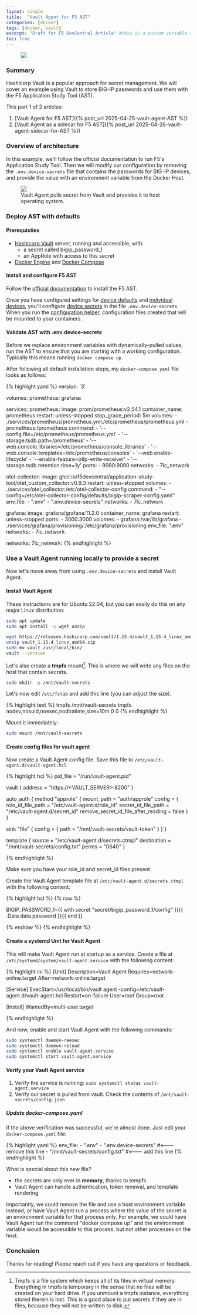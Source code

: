 ```yaml
---
layout: single
title:  "Vault Agent for F5 AST"
categories: [docker]
tags: [docker, vault]
excerpt: "Draft for F5 DevCentral Article" #this is a custom variable meant for a short description to be displayed on home page
toc: true
---
```

<figure>
    <a href="/assets/vault-agent-sidecar/vault-agent-sidecar.png"><img src="/assets/vault-agent-sidecar/vault-agent-sidecar.png"></a>
</figure>

### Summary
Hashicorp Vault is a popular approach for secret management. We will cover an example using Vault to store BIG-IP passwords and use them with the F5 Application Study Tool (AST). 

This part 1 of 2 articles:

1. [Vault Agent for F5 AST]({% post_url 2025-04-25-vault-agent-AST %})
2. [Vault Agent as a sidecar for F5 AST]({% post_url 2025-04-26-vault-agent-sidecar-for-AST %})

### Overview of architecture
In this example, we'll follow the official documentation to run F5's Application Study Tool. Then we will modify our configuration by removing the `.env.device-secrets` file that contains the passwords for BIG-IP devices, and provide the value with an environment variable from the Docker Host.

<figure>
    <a href="/assets/vault-agent-sidecar/docker_vault_agent_bigip.png"><img src="/assets/vault-agent-sidecar/docker_vault_agent_bigip.png"></a>
    <figcaption>Vault Agent pulls secret from Vault and provides it to host operating system.</figcaption>
</figure>

### Deploy AST with defaults

#### Prerequisties
- [Hashicorp Vault](https://www.hashicorp.com/en/products/vault) server, running and accessible, with:
  - a secret called bigip_password_1
  - an AppRole with access to this secret
- [Docker Engine](https://docs.docker.com/engine/) and [Docker Compose](https://docs.docker.com/compose/)

#### Install and configure F5 AST 
Follow the [official documentation](https://f5devcentral.github.io/application-study-tool/getting_started.html#installation) to install the F5 AST.

Once you have configured settings for [device defaults](https://f5devcentral.github.io/application-study-tool/getting_started.html#configure-default-device-settings) and [individual devices](https://f5devcentral.github.io/application-study-tool/getting_started.html#configure-devices-to-scrape), you'll configure [device secrets](https://f5devcentral.github.io/application-study-tool/getting_started.html#configure-device-secrets) in the file `.env.device-secrets`. When you run the [configuration helper](https://f5devcentral.github.io/application-study-tool/getting_started.html#run-the-configuration-helper), configuration files created that will be mounted to your containers. 

#### Validate AST with .env.device-secrets
Before we replace environment variables with dynamically-pulled values, run the AST to ensure that you are starting with a working configuration. Typically this means running `docker compose up`.

After following all default installation steps, my `docker-compose.yaml` file looks as follows:

{% highlight yaml %}
version: '3'

volumes:
  prometheus:
  grafana:

services:
  prometheus:
    image: prom/prometheus:v2.54.1
    container_name: prometheus
    restart: unless-stopped
    stop_grace_period: 5m
    volumes:
      - ./services/prometheus/prometheus.yml:/etc/prometheus/prometheus.yml
      - prometheus:/prometheus
    command:
      - '--config.file=/etc/prometheus/prometheus.yml'
      - '--storage.tsdb.path=/prometheus'
      - '--web.console.libraries=/etc/prometheus/console_libraries'
      - '--web.console.templates=/etc/prometheus/consoles'
      - '--web.enable-lifecycle'
      - '--enable-feature=otlp-write-receiver'
      - '--storage.tsdb.retention.time=1y'
    ports:
      - 9090:9090
    networks:
      - 7lc_network

  otel-collector:
    image: ghcr.io/f5devcentral/application-study-tool/otel_custom_collector:v0.9.3
    restart: unless-stopped
    volumes:
      - ./services/otel_collector:/etc/otel-collector-config
    command:
      - "--config=/etc/otel-collector-config/defaults/bigip-scraper-config.yaml"
    env_file:
      - ".env"
      - ".env.device-secrets"
    networks:
      - 7lc_network

  grafana:
    image: grafana/grafana:11.2.0
    container_name: grafana
    restart: unless-stopped
    ports:
      - 3000:3000
    volumes:
      - grafana:/var/lib/grafana
      - ./services/grafana/provisioning/:/etc/grafana/provisioning
    env_file: ".env"
    networks:
      - 7lc_network

networks:
  7lc_network:
{% endhighlight %}

### Use a Vault Agent running locally to provide a secret
Now let's move away from using `.env.device-secrets` and install Vault Agent.

#### Install Vault Agent
These instructions are for Ubuntu 22.04, but you can easily do this on any major Linux distribution:

```bash
sudo apt update
sudo apt install -y wget unzip

wget https://releases.hashicorp.com/vault/1.15.4/vault_1.15.4_linux_amd64.zip
unzip vault_1.15.4_linux_amd64.zip
sudo mv vault /usr/local/bin/
vault --version
```

Let's also create a **tmpfs** mount[^1]. This is where we will write any files on the host that contain secrets.

```bash
sudo mkdir -p /mnt/vault-secrets
```

Let's now edit `/etc/fstab` and add this line (you can adjust the size). 

{% highlight text %}
tmpfs /mnt/vault-secrets tmpfs nodev,nosuid,noexec,nodiratime,size=10m 0 0
{% endhighlight %}

Mount it immediately:

```bash
sudo mount /mnt/vault-secrets
```

#### Create config files for vault agent
Now create a Vault Agent config file. Save this file to `/etc/vault-agent.d/vault-agent.hcl`

{% highlight hcl %}
pid_file = "/run/vault-agent.pid"

vault {
  address = "https://<VAULT_SERVER>:8200"
}

auto_auth {
  method "approle" {
    mount_path = "auth/approle"
    config = {
      role_id_file_path = "/etc/vault-agent.d/role_id"
      secret_id_file_path = "/etc/vault-agent.d/secret_id"
      remove_secret_id_file_after_reading = false
    }
  }

  sink "file" {
    config = {
      path = "/mnt/vault-secrets/vault-token"
    }
  }
}

template {
  source      = "/etc/vault-agent.d/secrets.ctmpl"
  destination = "/mnt/vault-secrets/config.txt"
  perms       = "0640"
}

{% endhighlight %}

Make sure you have your role_id and secret_id files present.

Create the Vault Agent template file at `/etc/vault-agent.d/secrets.ctmpl` with the following content:

{% highlight hcl %}
{% raw %}

BIGIP_PASSWORD_1={{ with secret "secret/bigip_password_1/config" }}{{ .Data.data.password }}{{ end }}

{% endraw %}
{% endhighlight %}

#### Create a systemd Unit for Vault Agent
This will make Vault Agent run at startup as a service. Create a file at `/etc/systemd/system/vault-agent.service` with the following content:

{% highlight ini %}
[Unit]
Description=Vault Agent
Requires=network-online.target
After=network-online.target

[Service]
ExecStart=/usr/local/bin/vault agent -config=/etc/vault-agent.d/vault-agent.hcl
Restart=on-failure
User=root
Group=root

[Install]
WantedBy=multi-user.target

{% endhighlight %}

And now, enable and start Vault Agent with the following commands:

```bash
sudo systemctl daemon-reexec
sudo systemctl daemon-reload
sudo systemctl enable vault-agent.service
sudo systemctl start vault-agent.service
```
#### Verify your Vault Agent service
1. Verify the service is running: `sudo systemctl status vault-agent.service`
2. Verify our secret is pulled from vault. Check the contents of `/mnt/vault-secrets/config.json`

##### Update docker-compose.yaml 
If the above verification was successful, we're almost done. Just edit your `docker-compose.yaml` file:

{% highlight yaml %}
     env_file:
       - ".env"
       - ".env.device-secrets" #<--- remove this line
       - "/mnt/vault-secrets/config.txt" #<--- add this line
{% endhighlight %}

What is special about this new file? 
- the secrets are only ever in **memory**, thanks to tempfs
- Vault Agent can handle authentication, token renewal, and template rendering

Importantly, we could remove the file and use a host environment variable instead, or have Vault Agent run a process where the value of the secret is an environment variable for that process only. For example, we could have Vault Agent run the command "docker compose up" and the environment variable would be accessible to this process, but not other processes on the host.

### Conclusion

Thanks for reading! *Please* reach out if you have any questions or feedback.

[^1]: Tmpfs is a file system which keeps all of its files in virtual memory. Everything in tmpfs is temporary in the sense that no files will be created on your hard drive. If you unmount a tmpfs instance, everything stored therein is lost. This is a good place to put secrets if they are in files, because they will not be written to disk.